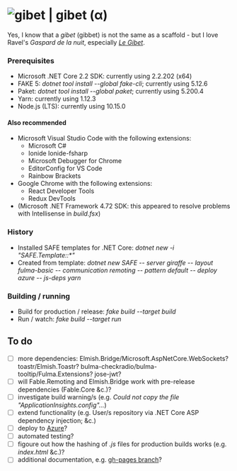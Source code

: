 # ![gibet](https://github.com/aornota/gibet/blob/master/src/resources/gibet-16x16.ico) | gibet (α)

Yes, I know that a _gibet_ (gibbet) is not the same as a scaffold - but I love Ravel's _Gaspard de la nuit_, especially _[Le Gibet](https://www.youtube.com/watch?v=vRQF490yyAY)_.

### Prerequisites

- Microsoft .NET Core 2.2 SDK: currently using 2.2.202 (x64)
- FAKE 5: _dotnet tool install --global fake-cli_; currently using 5.12.6
- Paket: _dotnet tool install --global paket_; currently using 5.200.4
- Yarn: currently using 1.12.3
- Node.js (LTS): currently using 10.15.0

#### Also recommended

- Microsoft Visual Studio Code with the following extensions:
    - Microsoft C#
    - Ionide Ionide-fsharp
    - Microsoft Debugger for Chrome
    - EditorConfig for VS Code
    - Rainbow Brackets
- Google Chrome with the following extensions:
    - React Developer Tools
    - Redux DevTools
- (Microsoft .NET Framework 4.72 SDK: this appeared to resolve problems with Intellisense in _build.fsx_)

### History

- Installed SAFE templates for .NET Core: _dotnet new -i "SAFE.Template::*"_
- Created from template: _dotnet new SAFE -- server giraffe -- layout fulma-basic -- communication remoting -- pattern default -- deploy azure -- js-deps yarn_

### Building / running

- Build for production / release: _fake build --target build_
- Run / watch: _fake build --target run_

## To do

- [ ] more dependencies: Elmish.Bridge/Microsoft.AspNetCore.WebSockets? toastr/Elmish.Toastr? bulma-checkradio/bulma-tooltip/Fulma.Extensions? jose-jwt?
- [ ] will Fable.Remoting and Elmish.Bridge work with pre-release dependencies (Fable.Core &c.)?
- [ ] investigate build warning/s (e.g. _Could not copy the file "ApplicationInsights.config"..._)
- [ ] extend functionality (e.g. User/s repository via .NET Core ASP dependency injection; &c.)
- [ ] deploy to [Azure](https://gibet.azurewebsites.net/)?
- [ ] automated testing?
- [ ] figoure out how the hashing of _.js_ files for production builds works (e.g. _index.html_ &c.)?
- [ ] additional documentation, e.g. [gh-pages branch](https://aornota.github.io/gibet)?

